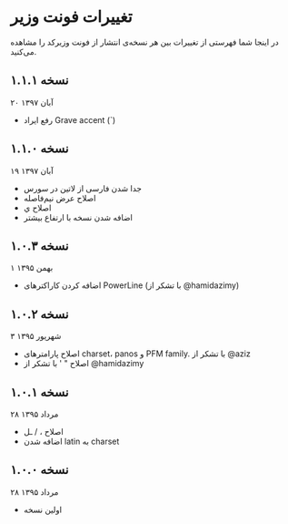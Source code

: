 تغییرات فونت وزیر
=================

در اینجا شما فهرستی از تغییرات بین هر نسخه‌ی انتشار از فونت وزیرکد را مشاهده می‌کنید.

نسخه ۱.۱.۱
----------
۲۰ آبان ۱۳۹۷

- رفع ایراد Grave accent (`)

نسخه ۱.۱.۰
----------
۱۹ آبان ۱۳۹۷

- جدا شدن فارسی از لاتین در سورس
- اصلاح عرض نیم‌فاصله
- اصلاح ي
- اضافه شدن نسخه با ارتفاع بیشتر

نسخه ۱.۰.۳
----------
۱ بهمن ۱۳۹۵

- اضافه کردن کاراکترهای PowerLine (با تشکر از @hamidazimy)

نسخه ۱.۰.۲
----------
۳ شهریور ۱۳۹۵

- اصلاح پارامترهای charset، panos و PFM family. با تشکر از @aziz
- اصلاح " ' با تشکر از @hamidazimy

نسخه ۱.۰.۱
----------
۲۸ مرداد ۱۳۹۵

- اصلاح ، / ـل
- اضافه شدن latin به charset


نسخه ۱.۰.۰
----------
۲۸ مرداد ۱۳۹۵

- اولین نسخه
